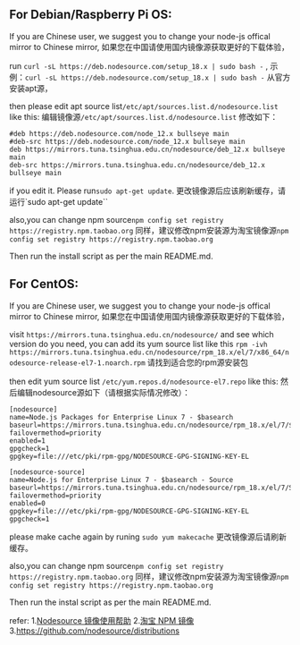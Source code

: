 ## For Debian/Raspberry Pi OS:

If you are Chinese user, we suggest you to change your node-js offical mirror to Chinese mirror,
如果您在中国请使用国内镜像源获取更好的下载体验，

run `curl -sL https://deb.nodesource.com/setup_18.x | sudo bash -` ,
示例：`curl -sL https://deb.nodesource.com/setup_18.x | sudo bash -` 从官方安装apt源，

then please edit apt source list`/etc/apt/sources.list.d/nodesource.list`  like this:
编辑镜像源`/etc/apt/sources.list.d/nodesource.list` 修改如下：
```
#deb https://deb.nodesource.com/node_12.x bullseye main
#deb-src https://deb.nodesource.com/node_12.x bullseye main
deb https://mirrors.tuna.tsinghua.edu.cn/nodesource/deb_12.x bullseye main
deb-src https://mirrors.tuna.tsinghua.edu.cn/nodesource/deb_12.x bullseye main
```
if you edit it. Please run`sudo apt-get update`.
更改镜像源后应该刷新缓存，请运行`sudo apt-get update``

also,you can change npm source`npm config set registry https://registry.npm.taobao.org`
同样，建议修改npm安装源为淘宝镜像源`npm config set registry https://registry.npm.taobao.org`

Then run the install script as per the main README.md.

## For CentOS:

If you are Chinese user, we suggest you to change your node-js offical mirror to Chinese mirror,
如果您在中国请使用国内镜像源获取更好的下载体验，

visit `https://mirrors.tuna.tsinghua.edu.cn/nodesource/` and see which version do you need,  you can add its yum source list like this `rpm -ivh https://mirrors.tuna.tsinghua.edu.cn/nodesource/rpm_18.x/el/7/x86_64/nodesource-release-el7-1.noarch.rpm`
请找到适合您的rpm源安装包

then edit yum source list `/etc/yum.repos.d/nodesource-el7.repo` like this:
然后编辑nodesource源如下（请根据实际情况修改）：
```
[nodesource]
name=Node.js Packages for Enterprise Linux 7 - $basearch
baseurl=https://mirrors.tuna.tsinghua.edu.cn/nodesource/rpm_18.x/el/7/$basearch
failovermethod=priority
enabled=1
gpgcheck=1
gpgkey=file:///etc/pki/rpm-gpg/NODESOURCE-GPG-SIGNING-KEY-EL

[nodesource-source]
name=Node.js for Enterprise Linux 7 - $basearch - Source
baseurl=https://mirrors.tuna.tsinghua.edu.cn/nodesource/rpm_18.x/el/7/SRPMS
failovermethod=priority
enabled=0
gpgkey=file:///etc/pki/rpm-gpg/NODESOURCE-GPG-SIGNING-KEY-EL
gpgcheck=1
```
please make cache again by runing `sudo yum makecache`
更改镜像源后请刷新缓存。

also,you can change npm source`npm config set registry https://registry.npm.taobao.org`
同样，建议修改npm安装源为淘宝镜像源`npm config set registry https://registry.npm.taobao.org`

Then run the instal script as per the main README.md.


refer:
1.[Nodesource 镜像使用帮助](https://mirror.tuna.tsinghua.edu.cn/help/nodesource/)
2.[淘宝 NPM 镜像](https://developer.aliyun.com/mirror/NPM?from=tnpm)
3.https://github.com/nodesource/distributions

